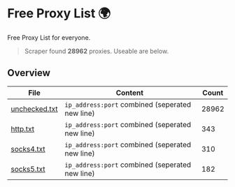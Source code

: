 
# Free Proxy List 🌍

Free Proxy List for everyone.
> Scraper found **28962** proxies. Useable are below.

## Overview

|File|Content|Count|
|----|-------|-----|
|[unchecked.txt](https://raw.githubusercontent.com/yemixzy/proxy-list/main/proxies/unchecked.txt)|`ip_address:port` combined (seperated new line)|28962|
|[http.txt](https://raw.githubusercontent.com/yemixzy/proxy-list/main/proxies/http.txt)|`ip_address:port` combined (seperated new line)|343|
|[socks4.txt](https://raw.githubusercontent.com/yemixzy/proxy-list/main/proxies/socks4.txt)|`ip_address:port` combined (seperated new line)|310|
|[socks5.txt](https://raw.githubusercontent.com/yemixzy/proxy-list/main/proxies/socks5.txt)|`ip_address:port` combined (seperated new line)|182|

